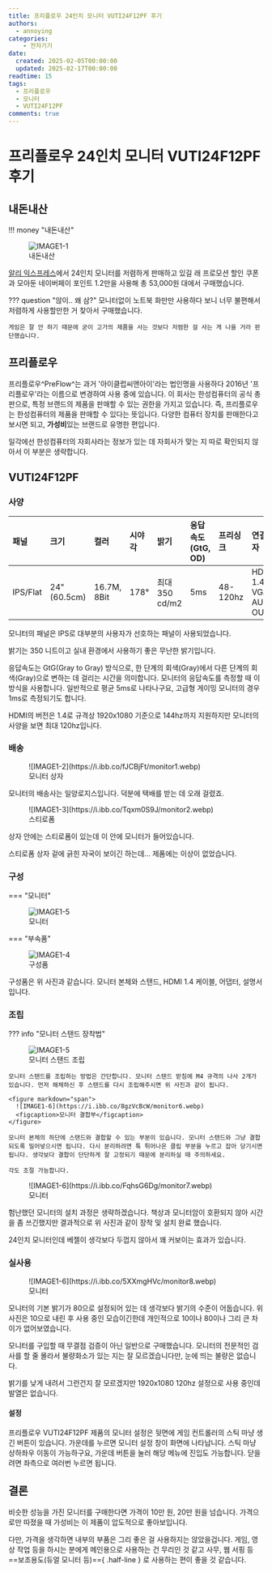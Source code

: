 ```yaml
---
title: 프리플로우 24인치 모니터 VUTI24F12PF 후기
authors:
  - annoying
categories:
    - 전자기기
date: 
  created: 2025-02-05T00:00:00
  updated: 2025-02-17T00:00:00
readtime: 15
tags:
  - 프리플로우
  - 모니터
  - VUTI24F12PF
comments: true
---
```


<!-- more -->

# 프리플로우 24인치 모니터 VUTI24F12PF 후기
## 내돈내산
!!! money "내돈내산"
    <figure markdown="span">
        ![IMAGE1-1](https://i.ibb.co/SDk2YxCc/mamoney.jpg)
        <figcaption>내돈내산</figcaption>
    </figure>

[알리 익스프레스](https://ko.aliexpress.com/ "알리 익스프레스")에서 24인치 모니터를 저렴하게 판매하고 있길 래 프로모션 할인 쿠폰과 모아둔 네이버페이 포인트 1.2만을 사용해 총 53,000원 대에서 구매했습니다.

??? question "않이.. 왜 삼?"
    모니터없이 노트북 화만만 사용하다 보니 너무 불편해서 저렴하게 사용할만한 거 찾아서 구매했습니다.

    게임은 잘 안 하기 때문에 굳이 고가의 제품을 사는 것보다 저렴한 걸 사는 게 나을 거라 판단했습니다.

## 프리플로우
프리플로우^PreFlow^는 과거 '아이클럽씨앤아이'라는 법인명을 사용하다 2016년 '프리플로우'라는 이름으로 변경하여 사용 중에 있습니다. 이 회사는 한성컴퓨터의 공식 총판으로, 특정 브랜드의 제품을 판매할 수 있는 권한을 가지고 있습니다. 즉, 프리플로우는 한성컴퓨터의 제품을 판매할 수 있다는 뜻입니다. 다양한 컴퓨터 장치를 판매한다고 보시면 되고, **가성비**있는 브랜드로 유명한 편입니다.

일각에선 한성컴퓨터의 자회사라는 정보가 있는 데 자회사가 맞는 지 따로 확인되지 않아서 이 부분은 생략합니다.

## VUTI24F12PF
### 사양
|패널|크기|컬러|시야각|밝기|응답 속도(GtG, OD)|프리싱크|연결 단자|스피커|베사 마운트|소비 전력|
|:-----|:-----|:-----|:-----|:-----|:-----|:-----|:-----|:-----|:-----|:-----|
|IPS/Flat|24"(60.5cm)|16.7M, 8Bit|178&deg;|최대 350 cd/m2|5ms|48-120hz|HDMI 1.4 / VGA / AUDIO-OUT|-|75x75, M4|19W (최대 30W)|

모니터의 패널은 IPS로 대부분의 사용자가 선호하는 패널이 사용되었습니다.

밝기는 350 니트이고 실내 환경에서 사용하기 좋은 무난한 밝기입니다.

응답속도는 GtG(Gray to Gray) 방식으로, 한 단계의 회색(Gray)에서 다른 단계의 회색(Gray)으로 변하는 데 걸리는 시간을 의미합니다. 모니터의 응답속도를 측정할 때 이 방식을 사용합니다. 일반적으로 평균 5ms로 나타나구요, 고급형 게이밍 모니터의 경우 1ms로 측정되기도 합니다.

HDMI의 버전은 1.4로 규격상 1920x1080 기준으로 144hz까지 지원하지만 모니터의 사양을 보면 최대 120hz입니다.

### 배송
<figure markdown="span">
  ![IMAGE1-2](https://i.ibb.co/fJCBjFt/monitor1.webp)
  <figcaption>모니터 상자</figcaption>
</figure>

모니터의 배송사는 일양로지스입니다. 덕분에 택배를 받는 데 오래 걸렸죠.

<figure markdown="span">
  ![IMAGE1-3](https://i.ibb.co/Tqxm0S9J/monitor2.webp)
  <figcaption>스티로폼</figcaption>
</figure>

상자 안에는 스티로폼이 있는데 이 안에 모니터가 들어있습니다.

스티로폼 상자 겉에 긁힌 자국이 보이긴 하는데... 제품에는 이상이 없었습니다.

### 구성
=== "모니터"
    <figure markdown="span">
      ![IMAGE1-5](https://i.ibb.co/2748M6hL/monitor4.webp)
      <figcaption>모니터</figcaption>
    </figure>
=== "부속품"
    <figure markdown="span">
      ![IMAGE1-4](https://i.ibb.co/PsNj1rzG/monitor3.webp)
      <figcaption>구성품</figcaption>
    </figure>

구성품은 위 사진과 같습니다. 모니터 본체와 스탠드, HDMI 1.4 케이블, 어댑터, 설명서입니다.

### 조립

??? info "모니터 스탠드 장착법"
    <figure markdown="span">
      ![IMAGE1-5](https://i.ibb.co/F4jvtMwh/monitor5.webp)
      <figcaption>모니터 스탠드 조립</figcaption>
    </figure>

    모니터 스탠드를 조립하는 방법은 간단합니다. 모니터 스탠드 받침에 M4 규격의 나사 2개가 있습니다. 먼저 해체하신 후 스탠드를 다시 조립해주시면 위 사진과 같이 됩니다.

    <figure markdown="span">
      ![IMAGE1-6](https://i.ibb.co/8gzVcBcW/monitor6.webp)
      <figcaption>모니터 결합부</figcaption>
    </figure>

    모니터 본체의 하단에 스탠드와 결합할 수 있는 부분이 있습니다. 모니터 스탠드와 그냥 결합되도록 밀어넣으시면 됩니다. 다시 분리하려면 툭 튀어나온 클립 부분을 누르고 잡아 당기시면 됩니다. 생각보다 결합이 단단하게 잘 고정되기 때문에 분리하실 때 주의하세요.

    각도 조절 가능합니다.

<figure markdown="span">
  ![IMAGE1-6](https://i.ibb.co/FqhsG6Dg/monitor7.webp)
  <figcaption>모니터</figcaption>
</figure>

험난했던 모니터의 설치 과정은 생략하겠습니다. 책상과 모니터암이 호환되지 않아 시간을 좀 쓰긴했지만 결과적으로 위 사진과 같이 장착 및 설치 완료 했습니다.

24인치 모니터인데 베젤이 생각보다 두껍지 않아서 꽤 커보이는 효과가 있습니다.

### 실사용
<figure markdown="span">
  ![IMAGE1-6](https://i.ibb.co/5XXmgHVc/monitor8.webp)
  <figcaption>모니터</figcaption>
</figure>

모니터의 기본 밝기가 80으로 설정되어 있는 데 생각보다 밝기의 수준이 어둡습니다. 위 사진은 10으로 내린 후 사용 중인 모습이긴한데 개인적으로 10이나 80이나 그리 큰 차이가 없어보였습니다.

모니터를 구입할 때 무결점 검증이 아닌 일반으로 구매했습니다. 모니터의 전문적인 검사를 할 줄 몰라서 불량화소가 있는 지는 잘 모르겠습니다만, 눈에 띄는 불량은 없습니다.

밝기를 낮게 내려서 그런건지 잘 모르겠지만 1920x1080 120hz 설정으로 사용 중인데 발열은 없습니다.

#### 설정
프리플로우 VUTI24F12PF 제품의 모니터 설정은 뒷면에 게임 컨트롤러의 스틱 마냥 생긴 버튼이 있습니다. 가운데를 누르면 모니터 설정 창이 화면에 나타납니다. 스틱 마냥 상하좌우 이동이 가능하구요, 가운데 버튼을 눌러 해당 메뉴에 진입도 가능합니다. 닫을려면 좌측으로 여러번 누르면 됩니다.

## 결론
비슷한 성능을 가진 모니터를 구매한다면 가격이 10만 원, 20만 원을 넘습니다. 가격으로만 따졌을 때 가성비는 이 제품이 압도적으로 좋아보입니다.

다만, 가격을 생각하면 내부의 부품은 그리 좋은 걸 사용하지는 않았을겁니다. 게임, 영상 작업 등을 하시는 분에게 메인용으로 사용하는 건 무리인 것 같고 사무, 웹 서핑 등 ==보조용도(듀얼 모니터 등)=={ .half-line } 로 사용하는 편이 좋을 것 같습니다.